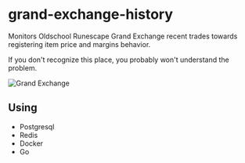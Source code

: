 # grand-exchange-history

Monitors Oldschool Runescape Grand Exchange recent trades towards registering item price and margins behavior.

If you don't recognize this place, you probably won't understand the problem.

![Grand Exchange](/ge.png)


## Using
- Postgresql
- Redis
- Docker
- Go
